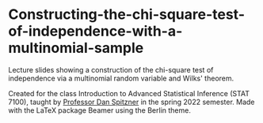 # Constructing-the-chi-square-test-of-independence-with-a-multinomial-sample
Lecture slides showing a construction of the chi-square test of independence via a multinomial random variable and Wilks' theorem.

Created for the class Introduction to Advanced Statistical Inference (STAT 7100), taught by [Professor Dan Spitzner](https://statistics.as.virginia.edu/faculty-staff/profile/djs4y) in the spring 2022 semester. Made with the LaTeX package Beamer using the Berlin theme.
